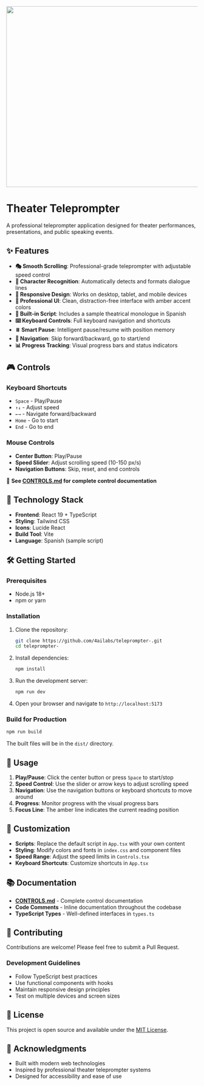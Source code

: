 <div align="center">
<img width="1200" height="475" alt="GHBanner" src="https://github.com/user-attachments/assets/0aa67016-6eaf-458a-adb2-6e31a0763ed6" />
</div>

# Theater Teleprompter

A professional teleprompter application designed for theater performances, presentations, and public speaking events.

## ✨ **Features**

- **🎭 Smooth Scrolling**: Professional-grade teleprompter with adjustable speed control
- **🎪 Character Recognition**: Automatically detects and formats dialogue lines
- **📱 Responsive Design**: Works on desktop, tablet, and mobile devices
- **🎨 Professional UI**: Clean, distraction-free interface with amber accent colors
- **📜 Built-in Script**: Includes a sample theatrical monologue in Spanish
- **⌨️ Keyboard Controls**: Full keyboard navigation and shortcuts
- **⏸️ Smart Pause**: Intelligent pause/resume with position memory
- **🧭 Navigation**: Skip forward/backward, go to start/end
- **📊 Progress Tracking**: Visual progress bars and status indicators

## 🎮 **Controls**

### **Keyboard Shortcuts**
- `Space` - Play/Pause
- `↑↓` - Adjust speed
- `←→` - Navigate forward/backward
- `Home` - Go to start
- `End` - Go to end

### **Mouse Controls**
- **Center Button**: Play/Pause
- **Speed Slider**: Adjust scrolling speed (10-150 px/s)
- **Navigation Buttons**: Skip, reset, and end controls

📖 **See [CONTROLS.md](CONTROLS.md) for complete control documentation**

## 🚀 **Technology Stack**

- **Frontend**: React 19 + TypeScript
- **Styling**: Tailwind CSS
- **Icons**: Lucide React
- **Build Tool**: Vite
- **Language**: Spanish (sample script)

## 🛠️ **Getting Started**

### **Prerequisites**

- Node.js 18+ 
- npm or yarn

### **Installation**

1. Clone the repository:
   ```bash
   git clone https://github.com/4ailabs/teleprompter-.git
   cd teleprompter-
   ```

2. Install dependencies:
   ```bash
   npm install
   ```

3. Run the development server:
   ```bash
   npm run dev
   ```

4. Open your browser and navigate to `http://localhost:5173`

### **Build for Production**

```bash
npm run build
```

The built files will be in the `dist/` directory.

## 🎯 **Usage**

1. **Play/Pause**: Click the center button or press `Space` to start/stop
2. **Speed Control**: Use the slider or arrow keys to adjust scrolling speed
3. **Navigation**: Use the navigation buttons or keyboard shortcuts to move around
4. **Progress**: Monitor progress with the visual progress bars
5. **Focus Line**: The amber line indicates the current reading position

## 🎨 **Customization**

- **Scripts**: Replace the default script in `App.tsx` with your own content
- **Styling**: Modify colors and fonts in `index.css` and component files
- **Speed Range**: Adjust the speed limits in `Controls.tsx`
- **Keyboard Shortcuts**: Customize shortcuts in `App.tsx`

## 📚 **Documentation**

- **[CONTROLS.md](CONTROLS.md)** - Complete control documentation
- **Code Comments** - Inline documentation throughout the codebase
- **TypeScript Types** - Well-defined interfaces in `types.ts`

## 🤝 **Contributing**

Contributions are welcome! Please feel free to submit a Pull Request.

### **Development Guidelines**
- Follow TypeScript best practices
- Use functional components with hooks
- Maintain responsive design principles
- Test on multiple devices and screen sizes

## 📄 **License**

This project is open source and available under the [MIT License](LICENSE).

## 🙏 **Acknowledgments**

- Built with modern web technologies
- Inspired by professional theater teleprompter systems
- Designed for accessibility and ease of use
